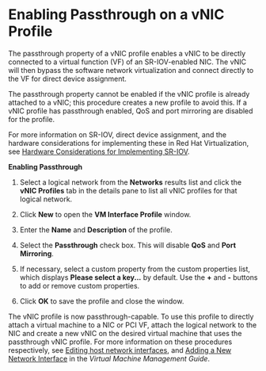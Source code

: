 # Enabling Passthrough on a vNIC Profile

The passthrough property of a vNIC profile enables a vNIC to be directly connected to a virtual function (VF) of an SR-IOV-enabled NIC. The vNIC will then bypass the software network virtualization and connect directly to the VF for direct device assignment.

The passthrough property cannot be enabled if the vNIC profile is already attached to a vNIC; this procedure creates a new profile to avoid this. If a vNIC profile has passthrough enabled, QoS and port mirroring are disabled for the profile.

For more information on SR-IOV, direct device assignment, and the hardware considerations for implementing these in Red Hat Virtualization, see [Hardware Considerations for Implementing SR-IOV](https://access.redhat.com/documentation/en/red-hat-virtualization/4.0/paged/Hardware_Considerations_for_Implementing_SR-IOV/).

**Enabling Passthrough**

1. Select a logical network from the **Networks** results list and click the **vNIC Profiles** tab in the details pane to list all vNIC profiles for that logical network. 

2. Click **New** to open the **VM Interface Profile** window.

3. Enter the **Name** and **Description** of the profile.

4. Select the **Passthrough** check box. This will disable **QoS** and **Port Mirroring**.

5. If necessary, select a custom property from the custom properties list, which displays **Please select a key...** by default. Use the **+** and **-** buttons to add or remove custom properties.

6. Click **OK** to save the profile and close the window.

The vNIC profile is now passthrough-capable. To use this profile to directly attach a virtual machine to a NIC or PCI VF, attach the logical network to the NIC and create a new vNIC on the desired virtual machine that uses the passthrough vNIC profile. For more information on these procedures respectively, see [Editing host network interfaces](Editing_host_network_interfaces), and [Adding a New Network Interface](https://access.redhat.com/documentation/en/red-hat-virtualization/4.0/single/virtual-machine-management-guide/#Adding_a_Network_Interface) in the *Virtual Machine Management Guide*.





